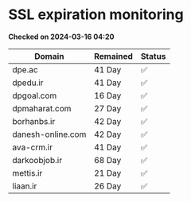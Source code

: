 # SSL expiration monitoring

**Checked on 2024-03-16 04:20**

| Domain | Remained | Status       |
|--------|----------|--------------|
| dpe.ac     | 41 Day   | ✅ |
| dpedu.ir     | 41 Day   | ✅ |
| dpgoal.com     | 16 Day   | ✅ |
| dpmaharat.com     | 27 Day   | ✅ |
| borhanbs.ir     | 42 Day   | ✅ |
| danesh-online.com     | 42 Day   | ✅ |
| ava-crm.ir     | 41 Day   | ✅ |
| darkoobjob.ir     | 68 Day   | ✅ |
| mettis.ir     | 21 Day   | ✅ |
| liaan.ir     | 26 Day   | ✅ |
